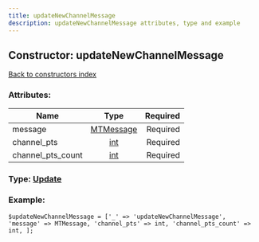 ```yaml
---
title: updateNewChannelMessage
description: updateNewChannelMessage attributes, type and example
---
```

## Constructor: updateNewChannelMessage  
[Back to constructors index](index.md)



### Attributes:

| Name     |    Type       | Required |
|----------|:-------------:|---------:|
|message|[MTMessage](../types/MTMessage.md) | Required|
|channel\_pts|[int](../types/int.md) | Required|
|channel\_pts\_count|[int](../types/int.md) | Required|



### Type: [Update](../types/Update.md)


### Example:

```
$updateNewChannelMessage = ['_' => 'updateNewChannelMessage', 'message' => MTMessage, 'channel_pts' => int, 'channel_pts_count' => int, ];
```